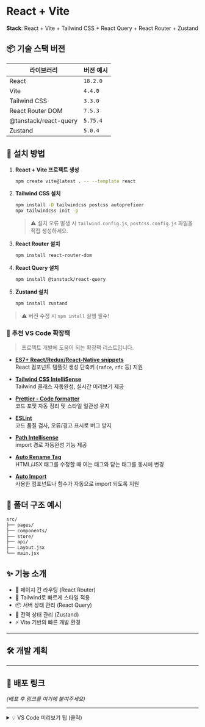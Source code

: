 # React + Vite

<!-- 주석
    미리보기 : Ctrl+Shift+V
-->

 **Stack**: React + Vite + Tailwind CSS + React Query + React Router + Zustand

 ## 📦 기술 스택 버전

| 라이브러리            | 버전 예시         |
|------------------------|-------------------|
| React                 | `18.2.0`            |
| Vite                  | `4.4.0`             |
| Tailwind CSS          | `3.3.0`             |
| React Router DOM      | `7.5.3`             |
| @tanstack/react-query | `5.75.4`             |
| Zustand               | `5.0.4`             |

## 🚀 설치 방법
1. **React + Vite 프로젝트 생성**
    ```bash
    npm create vite@latest . -- --template react
    ```

2. **Tailwind CSS 설치**
    ```bash
    npm install -D tailwindcss postcss autoprefixer
    npx tailwindcss init -p
    ```
    > ⚠️ 설치 오류 발생 시 `tailwind.config.js`, `postcss.config.js` 파일을 직접 생성하세요.

3. **React Router 설치**
    ```bash
    npm install react-router-dom
    ```

4. **React Query 설치**
    ```bash
    npm install @tanstack/react-query
    ```

5. **Zustand 설치**
    ```bash
    npm install zustand
    ```
> ⚠️ 버전 수정 시 `npm intall` 실행 필수!

### 🧩 추천 VS Code 확장팩

> 프로젝트 개발에 도움이 되는 확장팩 리스트입니다.

- [**ES7+ React/Redux/React-Native snippets**](https://marketplace.visualstudio.com/items?itemName=dsznajder.es7-react-js-snippets)  
  React 컴포넌트 템플릿 생성 단축키 (`rafce`, `rfc` 등) 지원

- [**Tailwind CSS IntelliSense**](https://marketplace.visualstudio.com/items?itemName=bradlc.vscode-tailwindcss)  
  Tailwind 클래스 자동완성, 실시간 미리보기 제공

- [**Prettier - Code formatter**](https://marketplace.visualstudio.com/items?itemName=esbenp.prettier-vscode)  
  코드 포맷 자동 정리 및 스타일 일관성 유지

- [**ESLint**](https://marketplace.visualstudio.com/items?itemName=dbaeumer.vscode-eslint)  
  코드 품질 검사, 오류/경고 표시로 버그 방지

- [**Path Intellisense**](https://marketplace.visualstudio.com/items?itemName=christian-kohler.path-intellisense)  
  import 경로 자동완성 기능 제공

- [**Auto Rename Tag**](https://marketplace.visualstudio.com/items?itemName=formulahendry.auto-rename-tag)  
  HTML/JSX 태그를 수정할 때 여는 태그와 닫는 태그를 동시에 변경

- [**Auto Import**](https://marketplace.visualstudio.com/items?itemName=steoates.autoimport)  
  사용한 컴포넌트나 함수가 자동으로 import 되도록 지원

## 📁 폴더 구조 예시
```bash
src/
├── pages/
├── components/
├── store/
├── api/
├── Layout.jsx
└── main.jsx
```

 ## ✨ 기능 소개

- 🔗 페이지 간 라우팅 (React Router)
- 🎨 Tailwind로 빠르게 스타일 적용
- 📦 서버 상태 관리 (React Query)
- 🧠 전역 상태 관리 (Zustand)
- ⚡ Vite 기반의 빠른 개발 환경

---

## 🛠 개발 계획

<!-- 
- [x] 로그인 / 회원가입 구현
- [ ] 게시글 CRUD 기능 추가
- [ ] 반응형 디자인 적용
- [ ] Dark Mode 기능 추가
- [ ] 상태 관리 고도화 (Zustand Slice 등) 
-->

---

## 🔗 배포 링크

<!-- > 👉 [배포 URL 바로가기](https://your-deploy-link.com) -->

_(배포 후 링크를 여기에 붙여주세요)_

---

<details>
  <summary>💡 VS Code 미리보기 팁 (클릭)</summary>

  Markdown 파일은 `Ctrl + Shift + V` 단축키로 미리보기를 볼 수 있어요!
</details>